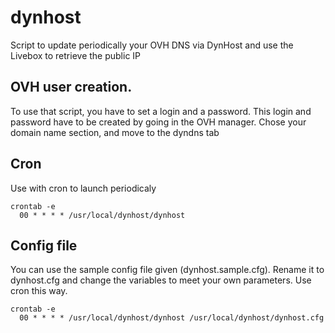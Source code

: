 # dynhost
Script to update periodically your OVH DNS via DynHost and use the Livebox to retrieve the public IP

## OVH user creation.
To use that script, you have to set a login and a password. This login and password have to be created by going in the OVH manager. Chose your domain name section, and move to the dyndns tab


## Cron
Use with cron to launch periodicaly

```
crontab -e
  00 * * * * /usr/local/dynhost/dynhost
```

## Config file

You can use the sample config file given (dynhost.sample.cfg). Rename it to dynhost.cfg and change the variables to meet your own parameters. Use cron this way.

```
crontab -e
  00 * * * * /usr/local/dynhost/dynhost /usr/local/dynhost/dynhost.cfg
```
